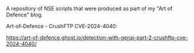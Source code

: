 A repository of NSE scripts that were produced as part of my "Art of Defence" blog.

Art-of-Defence - CrushFTP CVE-2024-4040:

https://art-of-defence.ghost.io/detection-with-genai-part-2-crushftp-cve-2024-4040/
